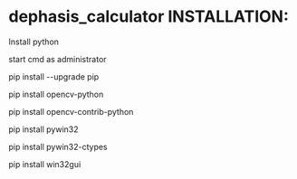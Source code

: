 # dephasis_calculator INSTALLATION:


Install python

start cmd as administrator

pip install --upgrade pip

pip install opencv-python

pip install opencv-contrib-python

pip install pywin32

pip install pywin32-ctypes

pip install win32gui
